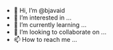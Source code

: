 - 👋 Hi, I’m @bjavaid
- 👀 I’m interested in ...
- 🌱 I’m currently learning ...
- 💞️ I’m looking to collaborate on ...
- 📫 How to reach me ...

<!---
bjavaid/bjavaid is a ✨ special ✨ repository because its `README.md` (this file) appears on your GitHub profile.
You can click the Preview link to take a look at your changes.
--->
